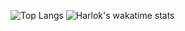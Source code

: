   ![Top Langs](https://github-readme-stats.vercel.app/api/top-langs/?username=dingxiaos)
 ![Harlok's wakatime stats](https://github-readme-stats.vercel.app/api/wakatime?username=dingxiaos)
<!--START_SECTION:waka-->
<!--END_SECTION:waka-->
